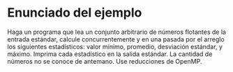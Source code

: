 # Enunciado del ejemplo 

Haga un programa que lea un conjunto arbitrario de números flotantes de la entrada estándar, calcule concurrentemente y en una pasada por el arreglo los siguientes estadísticos: valor mínimo, promedio, desviación estándar, y máximo. Imprima cada estadístico en la salida estándar. La cantidad de números no se conoce de antemano. Use reducciones de OpenMP.
